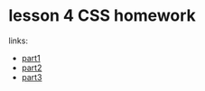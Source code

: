 <h1>lesson 4 CSS homework</h1>
links: <ul>
<li><a href="://scandy5.github.io/css/part1.html">part1</a></li>
<li><a href="://scandy5.github.io/css/part2.html">part2</a></li>
<li><a href="://scandy5.github.io/css/part3.html">part3</a></li>
</ul>
